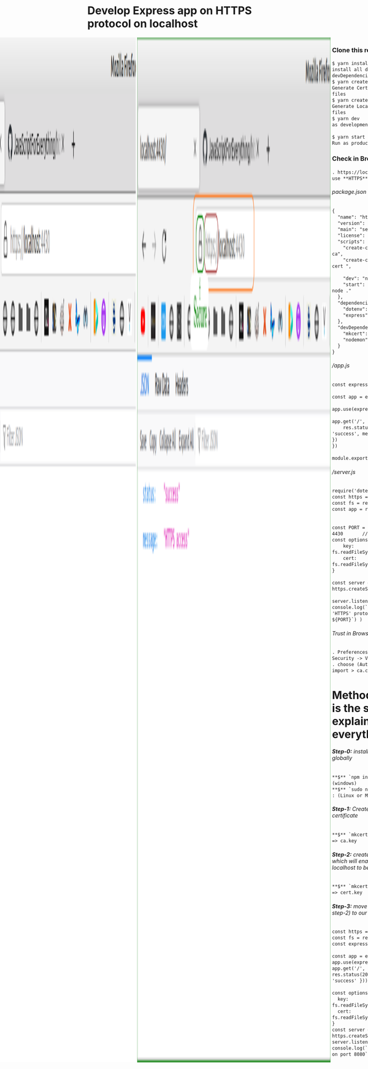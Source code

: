 

# Develop Express app on **HTTPS** protocol on localhost

<div style="width: 100%; display: flex; justify-content: center; gap: 4px;">
<img
	style="flex: .5"
	src='https://github.com/JavaScriptForEverything/https-express-app/blob/master/public/https-express-1.png'
/>
<img
	style="flex: .5"
	src='https://github.com/JavaScriptForEverything/https-express-app/blob/master/public/https-express-2.png'
/>
<div>



### Clone this repository

	$ yarn install 				: install all dependencies & devDependencies
	$ yarn create-ca 			: Generate Certificate Authority files
	$ yarn create-cert 			: Generate Local User Certificate files
	$ yarn dev 				: To Run as development mode

	$ yarn start 				: To Run as production  mode


### Check in Browser

	. https://localhost:8080 		: use **HTTPS**, instead of **HTTP**



###### package.json

	{
	  "name": "https-express",
	  "version": "1.0.0",
	  "main": "server.js",
	  "license": "MIT",
	  "scripts": {
	    "create-ca": "mkcert create-ca",
	    "create-cert": "mkcert create-cert ",

	    "dev": "nodemon .",
	    "start": "NODE_ENV=production node ."
	  },
	  "dependencies": {
	    "dotenv": "^16.0.1",
	    "express": "^4.18.1"
	  },
	  "devDependencies": {
	    "mkcert": "^1.5.0",
	    "nodemon": "^2.0.19"
	  }
	}


###### /app.js

	const express = require('express')

	const app = express()

	app.use(express.json('200k'))

	app.get('/', (req, res, next) => {
		res.status(200).json({ status: 'success', message: 'HTTPS access' })
	})

	module.exports = app


###### /server.js

	require('dotenv').config()
	const https = require('https')
	const fs = require('fs')
	const app = require('./app')


	const PORT = process.env.PORT || 4430  		// 443 => 4430
	const options = {
		key: fs.readFileSync('./ssl/cert.key'),
		cert: fs.readFileSync('./ssl/cert.crt'),
	}

	const server = https.createServer(options, app)

	server.listen(PORT, () => console.log(`Server is running on 'HTTPS' protocol on port: ${PORT}`) )



###### Trust in Browser: (For Firefox):
	. Preferences -> Privacy & Security -> View Certificates
	. choose (Authorities) Tab > import > ca.crt




# Method-2: Here is the steps explain everything.

###### **Step-0:** install `mkcert` library globally

	**$** `npm install mkcert` 		: (windows)
	**$** `sudo npm install mkcert` 	: (Linux or Mac)


###### **Step-1:** Create who will check certificate

	**$** `mkcert create-ca` 		: => ca.key 	ca.crt


###### **Step-2:** create local certificate, which will enable our application on localhost to be 'secure'

	**$** `mkcert create-cert` 		: => cert.key 	cert.crt


###### **Step-3:** move cert.key cert.crt (in step-2) to our project directory

	const https = require('https')
	const fs = require('fs')
	const express = require('express')

	const app = express()
	app.use(express.json('200k'))
	app.get('/', (req, res, next) => res.status(200).json({ status: 'success' }))

	const options = {
	  key: fs.readFileSync('./cert.key'),
	  cert: fs.readFileSync('./cert.crt'),
	}
	const server = https.createServer(options, app)
	server.listen(8080, () => console.log(`HTTPS server started on port 8080`) )
